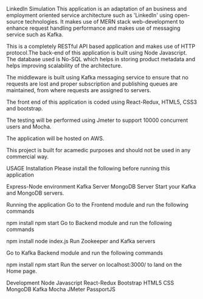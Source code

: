 LinkedIn Simulation
This application is an adaptation of an business and employment oriented service architecture such as 'LinkedIn' using open-source technologies. It makes use of MERN stack web-development to enhance request handling performance and makes use of messaging service such as Kafka.

This is a completely RESTful API based application and makes use of HTTP protocol.The back-end of this application is built using Node Javascript. The database used is No-SQL which helps in storing product metadata and helps improving scalability of the architecture.

The middleware is built using Kafka messaging service to ensure that no requests are lost and proper subscription and publishing queues are maintained, from where requests are assigned to servers.

The front end of this application is coded using React-Redux, HTML5, CSS3 and bootstrap.

The testing will be performed using Jmeter to support 10000 concurrent users and Mocha.

The application will be hosted on AWS.

This project is built for acamedic purposes and should not be used in any commercial way.

USAGE
Installation
Please install the following before running this application

Express-Node environment
Kafka Server
MongoDB Server
Start your Kafka and MongoDB servers.

Running the application
Go to the Frontend module and run the following commands

npm install
npm start
Go to Backend module and run the following commands

npm install
node index.js
Run Zookeeper and Kafka servers

Go to Kafka Backend module and run the following commands

npm install
npm start
Run the server on localhost:3000/ to land on the Home page.

Development
Node Javascript
React-Redux
Bootstrap
HTML5
CSS
MongoDB
Kafka
Mocha
JMeter
PassportJS
